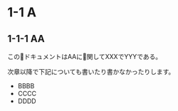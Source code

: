 # 1-1 A

## 1-1-1 AA

このドキュメントはAAに関してXXXでYYYである。

次章以降で下記についても書いたり書かなかったりします。

- BBBB
- CCCC
- DDDD